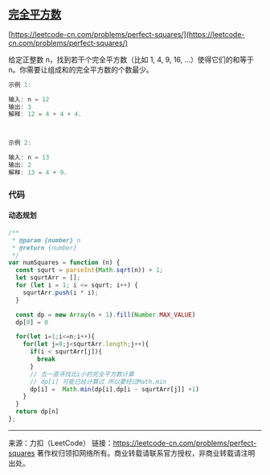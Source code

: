 ## [完全平方数](https://leetcode-cn.com/problems/perfect-squares/)

[https://leetcode-cn.com/problems/perfect-squares/](https://leetcode-cn.com/problems/perfect-squares/)



给定正整数 n，找到若干个完全平方数（比如 1, 4, 9, 16, ...）使得它们的和等于 n。你需要让组成和的完全平方数的个数最少。

```js
示例 1:

输入: n = 12
输出: 3 
解释: 12 = 4 + 4 + 4.



示例 2:

输入: n = 13
输出: 2
解释: 13 = 4 + 9.
```





### 代码



#### 动态规划



```js
/**
 * @param {number} n
 * @return {number}
 */
var numSquares = function (n) {
  const squrt = parseInt(Math.sqrt(n)) + 1;
  let squrtArr = [];
  for (let i = 1; i <= squrt; i++) {
    squrtArr.push(i * i);
  }

  const dp = new Array(n + 1).fill(Number.MAX_VALUE)
  dp[0] = 0

  for(let i=1;i<=n;i++){
    for(let j=0;j<squrtArr.length;j++){
      if(i < squrtArr[j]){
        break
      }
      // 去一直寻找比i小的完全平方数计算
      // dp[i] 可能已经计算过 所以要经过Math.min
      dp[i] =  Math.min(dp[i],dp[i - squrtArr[j]] +1)
    }
  }
  return dp[n]
};
```











----

来源：力扣（LeetCode）
链接：https://leetcode-cn.com/problems/perfect-squares
著作权归领扣网络所有。商业转载请联系官方授权，非商业转载请注明出处。